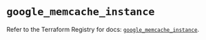 # `google_memcache_instance`

Refer to the Terraform Registry for docs: [`google_memcache_instance`](https://registry.terraform.io/providers/hashicorp/google/6.27.0/docs/resources/memcache_instance).
